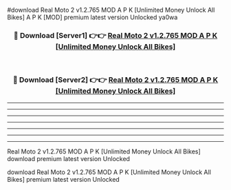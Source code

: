 #download Real Moto 2 v1.2.765 MOD A P K [Unlimited Money Unlock All Bikes] A P K [MOD] premium latest version Unlocked ya0wa 



<div align="center">
<h3>🔴 Download [Server1] 👉👉 <a href="https://apkdownload1.web.app/">Real Moto 2 v1.2.765 MOD A P K [Unlimited Money Unlock All Bikes]</a></h3><br>

<h3>🔴 Download [Server2] 👉👉 <a href="https://apkdownload1.web.app/">Real Moto 2 v1.2.765 MOD A P K [Unlimited Money Unlock All Bikes]</a></h3>
</div>





----------------------------------------------------------

----------------------------------------------------------

----------------------------------------------------------

----------------------------------------------------------

----------------------------------------------------------

----------------------------------------------------------

----------------------------------------------------------

Real Moto 2 v1.2.765 MOD A P K [Unlimited Money Unlock All Bikes] download premium latest version Unlocked

download Real Moto 2 v1.2.765 MOD A P K [Unlimited Money Unlock All Bikes] premium latest version Unlocked
